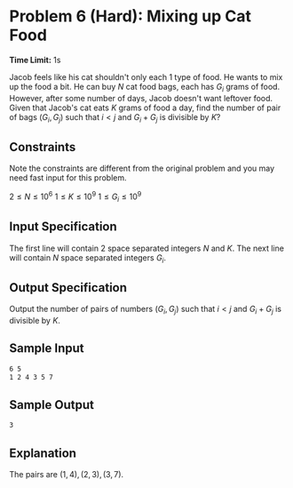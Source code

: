 # Problem 6 (Hard): Mixing up Cat Food

**Time Limit:** 1s

Jacob feels like his cat shouldn't only each 1 type of food. He wants to mix up the food a bit. He can buy $N$ cat food bags, each has $G_i$ grams of food. However, after some number of days, Jacob doesn't want leftover food. Given that Jacob's cat eats $K$ grams of food a day, find the number of pair of bags $(G_i, G_j)$ such that $i < j$ and $G_i + G_j$ is divisible by $K$?

## Constraints

Note the constraints are different from the original problem and you may need fast input for this problem.

$2 \leq N \leq 10^6$
$1 \leq K \leq 10^9$
$1 \leq G_i \leq 10^9$

## Input Specification

The first line will contain 2 space separated integers $N$ and $K$. The next line will contain $N$ space separated integers $G_i$.

## Output Specification

Output the number of pairs of numbers $(G_i, G_j)$ such that $i < j$ and $G_i + G_j$ is divisible by $K$.

## Sample Input

```txt
6 5
1 2 4 3 5 7
```

## Sample Output

```txt
3
```

## Explanation

The pairs are $(1, 4), (2, 3), (3, 7)$.
